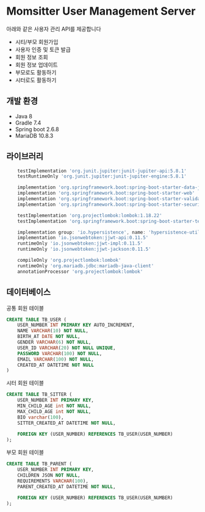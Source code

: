 # Momsitter User Management Server

아래와 같은 사용자 관리 API를 제공합니다

- 시티/부모 회원가입
- 사용자 인증 및 토큰 발급
- 회원 정보 조회
- 회원 정보 업데이트
- 부모로도 활동하기
- 시터로도 활동하기

## 개발 환경

* Java 8
* Gradle 7.4
* Spring boot 2.6.8
* MariaDB 10.8.3

## 라이브러리

```gradle
    testImplementation 'org.junit.jupiter:junit-jupiter-api:5.8.1'
    testRuntimeOnly 'org.junit.jupiter:junit-jupiter-engine:5.8.1'

    implementation 'org.springframework.boot:spring-boot-starter-data-jpa'
    implementation 'org.springframework.boot:spring-boot-starter-web'
    implementation 'org.springframework.boot:spring-boot-starter-validation'
    implementation 'org.springframework.boot:spring-boot-starter-security'

    testImplementation 'org.projectlombok:lombok:1.18.22'
    testImplementation 'org.springframework.boot:spring-boot-starter-test'

    implementation group: 'io.hypersistence', name: 'hypersistence-utils-hibernate-55', version: '3.4.1'
    implementation 'io.jsonwebtoken:jjwt-api:0.11.5'
    runtimeOnly 'io.jsonwebtoken:jjwt-impl:0.11.5'
    runtimeOnly 'io.jsonwebtoken:jjwt-jackson:0.11.5'

    compileOnly 'org.projectlombok:lombok'
    runtimeOnly 'org.mariadb.jdbc:mariadb-java-client'
    annotationProcessor 'org.projectlombok:lombok'
```

## 데이터베이스

공통 회원 테이블

```sql
CREATE TABLE TB_USER (
	USER_NUMBER INT PRIMARY KEY AUTO_INCREMENT,
	NAME VARCHAR(10) NOT NULL,
	BIRTH_AT DATE NOT NULL,
	GENDER VARCHAR(6) NOT NULL,
	USER_ID VARCHAR(20) NOT NULL UNIQUE,
	PASSWORD VARCHAR(100) NOT NULL,
	EMAIL VARCHAR(100) NOT NULL,
	CREATED_AT DATETIME NOT NULL
)
```

시터 회원 테이블

```sql
CREATE TABLE TB_SITTER (
	USER_NUMBER INT PRIMARY KEY, 
	MIN_CHILD_AGE int NOT NULL,
	MAX_CHILD_AGE int NOT NULL,
	BIO varchar(100),
	SITTER_CREATED_AT DATETIME NOT NULL,
	
	FOREIGN KEY (USER_NUMBER) REFERENCES TB_USER(USER_NUMBER)
);
```

부모 회원 테이블

```sql
CREATE TABLE TB_PARENT (
	USER_NUMBER INT PRIMARY KEY,
	CHILDREN JSON NOT NULL,
	REQUIREMENTS VARCHAR(100),
	PARENT_CREATED_AT DATETIME NOT NULL,
	
	FOREIGN KEY (USER_NUMBER) REFERENCES TB_USER(USER_NUMBER)
);
```


